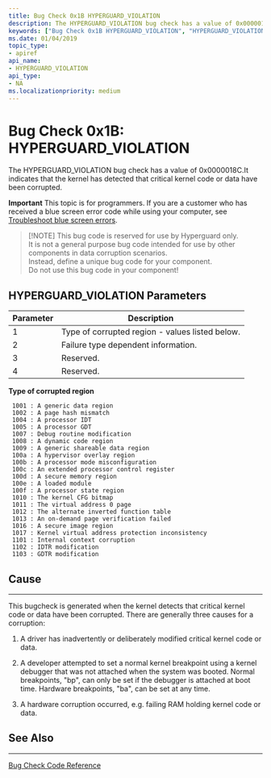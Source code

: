```yaml
---
title: Bug Check 0x1B HYPERGUARD_VIOLATION
description: The HYPERGUARD_VIOLATION bug check has a value of 0x0000018C. It indicates that the kernel has detected that critical kernel code or data have been corrupted.
keywords: ["Bug Check 0x1B HYPERGUARD_VIOLATION", "HYPERGUARD_VIOLATION"]
ms.date: 01/04/2019
topic_type:
- apiref
api_name:
- HYPERGUARD_VIOLATION
api_type:
- NA
ms.localizationpriority: medium
---
```


# Bug Check 0x1B: HYPERGUARD\_VIOLATION 

The HYPERGUARD\_VIOLATION bug check has a value of 0x0000018C.It indicates that the kernel has detected that critical kernel code or data have been corrupted.

**Important** This topic is for programmers. If you are a customer who has received a blue screen error code while using your computer, see [Troubleshoot blue screen errors](https://windows.microsoft.com/windows-10/troubleshoot-blue-screen-errors).

> [!NOTE]  This bug code is reserved for use by Hyperguard only.  
> It is  not a general purpose bug code intended for use by other components in data corruption scenarios.  
> Instead, define a unique bug code for your component.   
> Do not use this bug code in your component!

 ## HYPERGUARD\_VIOLATION Parameters

| Parameter | Description |
|-----------|-------------|
| 1         | Type of corrupted region - values listed below. |
| 2         | Failure type dependent information. |
| 3         | Reserved.  |
| 4         | Reserved.  |


**Type of corrupted region**

     1001 : A generic data region
     1002 : A page hash mismatch
     1004 : A processor IDT
     1005 : A processor GDT
     1007 : Debug routine modification
     1008 : A dynamic code region
     1009 : A generic shareable data region
     100a : A hypervisor overlay region
     100b : A processor mode misconfiguration
     100c : An extended processor control register
     100d : A secure memory region
     100e : A loaded module
     100f : A processor state region
     1010 : The kernel CFG bitmap
     1011 : The virtual address 0 page
     1012 : The alternate inverted function table
     1013 : An on-demand page verification failed
     1016 : A secure image region
     1017 : Kernel virtual address protection inconsistency
     1101 : Internal context corruption
     1102 : IDTR modification
     1103 : GDTR modification



## Cause
-----

This bugcheck is generated when the kernel detects that critical kernel code or data have been corrupted. There are generally three causes for a corruption:

1) A driver has inadvertently or deliberately modified critical kernel code or data. 

2) A developer attempted to set a normal kernel breakpoint using a kernel debugger that was not attached when the system was booted. Normal breakpoints,
 "bp", can only be set if the debugger is attached at boot time. Hardware breakpoints, "ba", can be set at any time.

3) A hardware corruption occurred, e.g. failing RAM holding kernel code or data.


## See Also
----------

[Bug Check Code Reference](bug-check-code-reference2.md)





